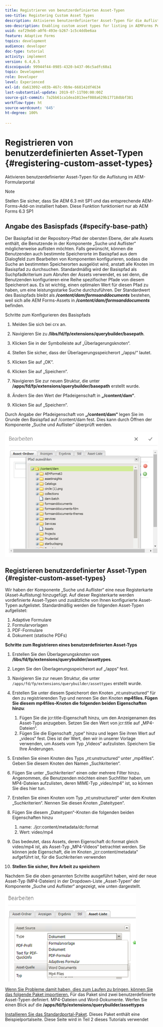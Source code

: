 ```yaml
---
title: Registrieren von benutzerdefinierten Asset-Typen
seo-title: Registering Custom Asset Types
description: Aktivieren benutzerdefinierter Asset-Typen für die Auflistung im AEM-Formularportal
seo-description: Enabling custom asset types for listing in AEMForms Portal
uuid: eaf29eb0-a0f6-493e-b267-1c5c4ddbe6aa
feature: Adaptive Forms
topics: development
audience: developer
doc-type: tutorial
activity: implement
version: 6.4,6.5
discoiquuid: 99944f44-0985-4320-b437-06c5adfc60a1
topic: Development
role: Developer
level: Experienced
exl-id: da613092-e03b-467c-9b9e-668142df4634
last-substantial-update: 2019-07-11T00:00:00Z
source-git-commit: 7a2bb61ca1dea1013eef088a629b17718dbbf381
workflow-type: ht
source-wordcount: '645'
ht-degree: 100%

---
```


# Registrieren von benutzerdefinierten Asset-Typen {#registering-custom-asset-types}

Aktivieren benutzerdefinierter Asset-Typen für die Auflistung im AEM-Formularportal

>[!NOTE]
>
>Stellen Sie sicher, dass Sie AEM 6.3 mit SP1 und das entsprechende AEM-Forms-Add-on installiert haben. Diese Funktion funktioniert nur ab AEM Forms 6.3 SP1

## Angabe des Basispfads {#specify-base-path}

Der Basispfad ist der Repository-Pfad der obersten Ebene, der alle Assets enthält, die Benutzende in der Komponente „Suche und Auflister“ möglicherweise auflisten möchten. Falls gewünscht, können die Benutzenden auch bestimmte Speicherorte im Basispfad aus dem Dialogfeld zum Bearbeiten von Komponenten konfigurieren, sodass die Suche an bestimmten Speicherorten ausgelöst wird, anstatt alle Knoten im Basispfad zu durchsuchen. Standardmäßig wird der Basispfad als Suchpfadkriterium zum Abrufen der Assets verwendet, es sei denn, die Benutzenden konfigurieren eine Reihe spezifischer Pfade von diesem Speicherort aus. Es ist wichtig, einen optimalen Wert für diesen Pfad zu haben, um eine leistungsstarke Suche durchzuführen. Der Standardwert des Basispfads bleibt als **_/content/dam/formsanddocuments_** bestehen, weil sich alle AEM Forms-Assets in **_/content/dam/formsanddocuments_** befinden.

Schritte zum Konfigurieren des Basispfads

1. Melden Sie sich bei crx an.
1. Navigieren Sie zu **/libs/fd/fp/extensions/querybuilder/basepath**.

1. Klicken Sie in der Symbolleiste auf „Überlagerungsknoten“.
1. Stellen Sie sicher, dass der Überlagerungsspeicherort „/apps/“ lautet.
1. Klicken Sie auf „OK“.
1. Klicken Sie auf „Speichern“.
1. Navigieren Sie zur neuen Struktur, die unter **/apps/fd/fp/extensions/querybuilder/basepath** erstellt wurde.

1. Ändern Sie den Wert der Pfadeigenschaft in **„/content/dam“**.
1. Klicken Sie auf „Speichern“.

Durch Angabe der Pfadeigenschaft von **„/content/dam“** legen Sie im Grunde den Basispfad auf /content/dam fest. Dies kann durch Öffnen der Komponente „Suche und Auflister“ überprüft werden.

![Basispfad](assets/basepath.png)

## Registrieren benutzerdefinierter Asset-Typen {#register-custom-asset-types}

Wir haben der Komponente „Suche und Auflister“ eine neue Registerkarte (Asset-Auflistung) hinzugefügt. Auf dieser Registerkarte werden vordefinierte Asset-Typen und zusätzliche von Ihnen konfigurierte Asset-Typen aufgelistet. Standardmäßig werden die folgenden Asset-Typen aufgelistet:

1. Adaptive Formulare
1. Formularvorlagen
1. PDF-Formulare
1. Dokument (statische PDFs)

**Schritte zum Registrieren eines benutzerdefinierten Asset-Typs**

1. Erstellen Sie den Überlagerungsknoten von **/libs/fd/fp/extensions/querybuilder/assettypes**.

1. Legen Sie den Überlagerungsspeicherort auf „/apps“ fest.
1. Navigieren Sie zur neuen Struktur, die unter `/apps/fd/fp/extensions/querybuilder/assettypes` erstellt wurde.

1. Erstellen Sie unter diesem Speicherort den Knoten „nt:unstructured“ für den zu registrierenden Typ und nennen Sie den Knoten **mp4files. Fügen Sie diesem mp4files-Knoten die folgenden beiden Eigenschaften hinzu**:

   1. Fügen Sie die jcr:title-Eigenschaft hinzu, um den Anzeigenamen des Asset-Typs anzugeben. Setzen Sie den Wert von jcr:title auf „MP4-Dateien“.
   1. Fügen Sie die Eigenschaft „type“ hinzu und legen Sie ihren Wert auf „videos“ fest. Dies ist der Wert, den wir in unserer Vorlage verwenden, um Assets vom Typ „Videos“ aufzulisten. Speichern Sie Ihre Änderungen.

1. Erstellen Sie einen Knoten des Typs „nt:unstructured“ unter „mp4files“. Geben Sie diesem Knoten den Namen „Suchkriterien“.
1. Fügen Sie unter „Suchkriterien“ einen oder mehrere Filter hinzu. Angenommen, die Benutzenden möchten einen Suchfilter haben, um MP4-Dateien aufzulisten, deren MIME-Typ „video/mp4“ ist, so können Sie dies hier tun.
1. Erstellen Sie einen Knoten vom Typ „nt:unstructured“ unter dem Knoten „Suchkriterien“. Nennen Sie diesen Knoten „Dateitypen“.
1. Fügen Sie diesem „Dateitypen“-Knoten die folgenden beiden Eigenschaften hinzu

   1. name: ./jcr:content/metadata/dc:format
   1. Wert: video/mp4

1. Das bedeutet, dass Assets, deren Eigenschaft dc:format gleich video/mp4 ist, als Asset-Typ „MP4-Videos“ betrachtet werden. Sie können jede Eigenschaft, die im Knoten „jcr:content/metadata“ aufgeführt ist, für die Suchkriterien verwenden

1. **Stellen Sie sicher, Ihre Arbeit zu speichern**

Nachdem Sie die oben genannten Schritte ausgeführt haben, wird der neue Asset-Typ (MP4-Dateien) in der Dropdown-Liste „Asset-Typen“ der Komponente „Suche und Auflister“ angezeigt, wie unten dargestellt.

![mp4files](assets/mp4files.png)

[Wenn Sie Probleme damit haben, dies zum Laufen zu bringen, können Sie das folgende Paket importieren.](assets/assettypeskt1.zip) Für das Paket sind zwei benutzerdefinierte Asset-Typen definiert. MP4-Dateien und Word-Dokumente. Werfen Sie einen Blick auf die **/apps/fd/fp/extensions/querybuilder/assettypes**

[Installieren Sie das Standardportal-Paket](assets/customportalpage.zip). Dieses Paket enthält eine Beispielportalseite. Diese Seite wird in Teil 2 dieses Tutorials verwendet
